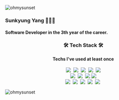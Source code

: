 
<p align="left"> <img src="https://komarev.com/ghpvc/?username=ohmysunset&label=Profile%20views&color=0e75b6&style=flat" alt="ohmysunset" /> </p>

### Sunkyung Yang 👩🏻‍💻
#### Software Developer in the 3th year of the career.

<h3 align="center"> 🛠 Tech Stack 🛠</h3>
<h4 align="center"> Techs I've used at least once </h4>
<p align="center">
   <img src="https://img.shields.io/badge/PHP-777BB4?style=flat-square&logo=C%2B%2B&logoColor=white"/>&nbsp
   <img src="https://img.shields.io/badge/Laravel-FF2D20?style=flat-square&logo=C%2B%2B&logoColor=white"/>&nbsp
   <img src="https://img.shields.io/badge/Spring-6DB33F?style=flat-square&logo=C%2B%2B&logoColor=white"/>&nbsp
   <img src="https://img.shields.io/badge/Python-3776AB?style=flat-square&logo=C%2B%2B&logoColor=white"/>&nbsp
   <img src="https://img.shields.io/badge/FastAPI-009688?style=flat-square&logo=C%2B%2B&logoColor=white"/><br>
   <img src="https://img.shields.io/badge/CSS3-1572B6?style=flat-square&logo=C%2B%2B&logoColor=white"/>&nbsp
   <img src="https://img.shields.io/badge/HTML5-E34F26?style=flat-square&logo=C%2B%2B&logoColor=white"/>&nbsp
   <img src="https://img.shields.io/badge/JavaScript-F7DF1E?style=flat-square&logo=C%2B%2B&logoColor=white"/>
   <img src="https://img.shields.io/badge/Vue.js-4FC08D?style=flat-square&logo=C%2B%2B&logoColor=white"/><br>
   <img src="https://img.shields.io/badge/MySQL-4479A1?style=flat-square&logo=C%2B%2B&logoColor=white"/>&nbsp
   <img src="https://img.shields.io/badge/Oracle-F80000?style=flat-square&logo=C%2B%2B&logoColor=white"/>&nbsp
   <img src="https://img.shields.io/badge/sqlalchemy-D71F00?style=flat-square&logo=C%2B%2B&logoColor=white"/>&nbsp
   <img src="https://img.shields.io/badge/microsoftsqlserver-CC2927?style=flat-square&logo=C%2B%2B&logoColor=white"/>&nbsp
   <img src="https://img.shields.io/badge/Amazon EC2-FF9900?style=flat-square&logo=C%2B%2B&logoColor=white"/>&nbsp
</p
<p>&nbsp;<img align="left" src="https://github-readme-stats.vercel.app/api?username=ohmysunset&show_icons=true&locale=en" alt="ohmysunset" /></p>
 
